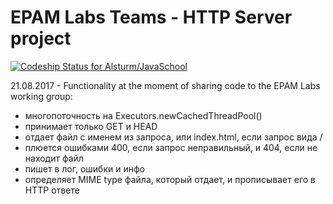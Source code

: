 # EPAM Labs Teams - HTTP Server project
[ ![Codeship Status for Alsturm/JavaSchool](https://app.codeship.com/projects/534a42a0-68da-0135-a2fd-7252115b1a9b/status?branch=master)](https://app.codeship.com/projects/241511)

21.08.2017 - Functionality at the moment of sharing code to the EPAM Labs working group:

- многопоточность на Executors.newCachedThreadPool()
- принимает только GET и HEAD
- отдает файл с именем из запроса, или index.html, если запрос вида /
- плюется ошибками 400, если запрос неправильный, и 404, если не находит файл
- пишет в лог, ошибки и инфо
- определяет MIME type файла, который отдает, и прописывает его в HTTP ответе
